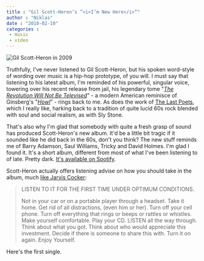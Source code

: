 ```yaml
---
title : "Gil Scott-Heron’s ”<i>I’m New Here</i>”"
author : "Niklas"
date : "2010-02-10"
categories : 
 - music
 - video
---
```


![Gil Scott-Heron in 2009](http://upload.wikimedia.org/wikipedia/commons/a/a0/Gil_Scott_Heron_-_10-2-2009_San_Francisco%2C_Carofornia_.jpg)

Truthfully, I've never listened to Gil Scott-Heron, but his spoken word-style of wording over music is a hip-hop prototype, of you will. I must say that listening to his latest album, I'm reminded of his powerful, singular voice, towering over his recent release from jail, his legendary tome "_[The Revolution Will Not Be Televised](http://www.gilscottheron.com/lyrevol.html)_" - a modern American reminisce of Ginsberg's "_[Howl](http://sprayberry.tripod.com/poems/howl.txt)_" - rings back to me. As does the work of [The Last Poets](http://en.wikipedia.org/wiki/The_Last_Poets), which I really like, harking back to a tradition of quite lucid 60s rock blended with soul and social realism, as with Sly Stone.

That's also why I'm glad that somebody with quite a fresh grasp of sound has produced Scott-Heron's new album. It'd be a little bit tragic if it sounded like he did back in the 60s, don't you think? The new stuff reminds me of Barry Adamson, Saul Williams, Tricky and David Holmes. I'm glad I found it. It's a short album, different from most of what I've been listening to of late. Pretty dark. [It's available on Spotify](http://open.spotify.com/album/60JXrFsIxXP6rqd4jdTfrn).

Scott-Heron actually offers listening advise on how you should take in the album, much [like Jarvis Cocker](http://www.pulpwiki.net/Pulp/NBPleaseDoNotReadTheLyricsWhilstListeningToTheRecordings):

> LISTEN TO IT FOR THE FIRST TIME UNDER OPTIMUM CONDITIONS.
> 
> Not in your car or on a portable player through a headset. Take it home. Get rid of all distractions, (even him or her). Turn off your cell phone. Turn off everything that rings or beeps or rattles or whistles. Make yourself comfortable. Play your CD. LISTEN all the way through. Think about what you got. Think about who would appreciate this investment. Decide if there is someone to share this with. Turn it on again. Enjoy Yourself.

Here's the first single.
